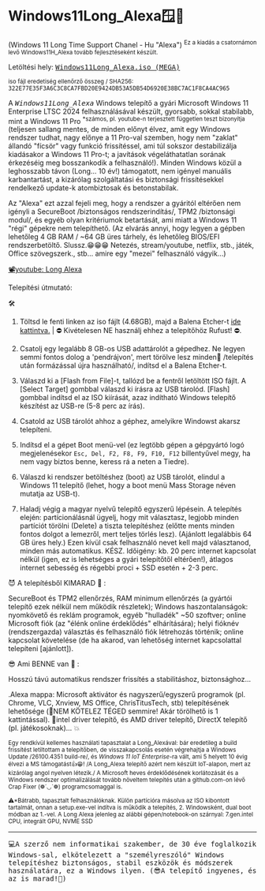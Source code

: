 # Windows11Long_Alexa🪟🛟
(Windows 11 Long Time Support Chanel - Hu "Alexa") 
<sup>Ez a kiadás a csatornámon levő Windows11H_Alexa tovább fejlesztéseként készült.</sup>

Letöltési hely: <tt><a href="https://mega.nz/file/1IRyhIjb#yxWI9-Kp8kTr20mcY-SOENL4KkLg6_sSioQc-Q5f4e8" target="_blank">Windows11Long_Alexa.iso (MEGA)</a> </tt>

<sup>iso fájl eredetiség ellenőrző összeg / SHA256:  <tt>322E77E35F3A6C3C8CA7FBD20E9424DB53A5DB54D6920E38BC7AC1F8CA4AC965</tt></sup>

A <tt>*Windows11Long_Alexa*</tt> Windows telepítő a gyári Microsoft Windows 11 Enterprise LTSC 2024 felhasználásával készült, gyorsabb, sokkal stabilabb, mint a Windows 11 Pro <sup>*számos, pl. youtube-n terjesztett független teszt bizonyítja</sup> (teljesen sallang mentes, de minden előnyt élvez, amit egy Windows rendszer tudhat, nagy előnye a 11 Pro-val szemben, hogy nem "zaklat" állandó "fícsör" vagy funkció frissítéssel, ami túl sokszor destabilizálja kiadásakor a Windows 11 Pro-t; a javítások végeláthatatlan sorának érkezéséig meg bosszankodik a felhasználó!). 
Minden Windows közül a leghosszabb távon (Long... 10 év!) támogatott, nem igényel manuális karbantartást, a kizárólag szolgáltatási és biztonsági frissítésekkel rendelkező update-k atombiztosak és betonstabilak.

Az "Alexa" ezt azzal fejeli meg, hogy a rendszer a gyáritól eltérően nem igényli a SecureBoot /biztonságos rendszerindítás/, TPM2 /biztonsági modul/, és egyéb olyan kritériumok betartását, ami miatt a Windows 11 "régi" gépekre nem telepíthető. (Az elvárás annyi, hogy legyen a gépben lehetőleg 4 GB RAM / ~64 GB üres tárhely, és lehetőleg BIOS/EFI rendszerbetöltő. Slussz.😁😁😁 Netezés, stream/youtube, netflix, stb., játék, Office szövegszerk., stb... amire egy "mezei" felhasználó vágyik...)

<a href="https://m.youtube.com/watch?v=Z-8IMalnQ2E" target="_blank">
📽️youtube: Long Alexa</a>
<object data="https://m.youtube.com/watch?v=Z-8IMalnQ2E"></object>

Telepítési útmutató:

🛠️
1. Töltsd le fenti linken az iso fájlt (4.68GB), majd a Balena Etcher-t  <a href="https://github.com/balena-io/etcher/releases/download/v2.1.0/balenaEtcher-2.1.0.Setup.exe">ide kattintva.</a>  | ⛔ Kivételesen NE használj ehhez a telepítőhöz Rufust! ⛔.

2. Csatolj egy legalább 8 GB-os USB adattárolót a gépedhez. Ne legyen semmi fontos dolog a 'pendrájvon', mert törölve lesz minden🚩 /telepítés után formázással újra használható/, indítsd el a Balena Etcher-t.

3. Válaszd ki a [Flash from File]-t, tallózd be a fentről letöltött ISO fájlt. A [Select Target] gombbal válaszd ki írásra az USB tárolód. [Flash] gombbal indítsd el az ISO kiírását, azaz indítható Windows telepítő készítést az USB-re (5-8 perc az írás).

4. Csatold az USB tárolót ahhoz a géphez, amelyikre Windowst akarsz telepíteni.

5. Indítsd el a gépet Boot menü-vel (ez legtöbb gépen a gépgyártó logó megjelenésekor <code>Esc, Del, F2, F8, F9, F10, F12</code> billentyűvel megy, ha nem vagy biztos benne, keress rá a neten a Tiedre).

6. Válaszd ki rendszer betöltéshez (boot) az USB tárolót, elindul a Windows 11 telepítő (lehet, hogy a boot menü Mass Storage néven mutatja az USB-t).

7. Haladj végig a magyar nyelvű telepítő egyszerű lépésein. A telepítés elején: partícionálásnál ügyelj, hogy mit választasz, legjobb minden partíciót törölni (Delete) a tiszta telepítéshez (előtte ments minden fontos dolgot a lemezről, mert teljes törlés lesz). (Ajánlott legalábbis 64 GB üres hely.) Ezen kívül csak felhasználó nevet kell majd választanod, minden más automatikus. KÉSZ. Időigény: kb. 20 perc internet kapcsolat nélkül (igen, ez is lehetséges a gyári telepítőtől eltérően!), átlagos internet sebesség és régebbi proci + SSD esetén + 2-3 perc.

😈 A telepítésből KIMARAD 💩 :

SecureBoot és TPM2 ellenőrzés, RAM minimum ellenőrzés (a gyártói telepítő ezek nélkül nem működik részletek);
Windows haszontalanságok: nyomkövető és reklám programok, egyéb "hulladék" ~50 szoftver;
online Microsoft fiók (az "élénk online érdeklődés" elhárítására); helyi fióknév (rendszergazda) választás és felhasználó fiók létrehozás történik;
online kapcsolat követelése (de ha akarod, van lehetőség internet kapcsolattal telepíteni [ajánlott]).

😎 Ami BENNE van 👀 :

Hosszú távú automatikus rendszer frissítés a stabilitáshoz, biztonsághoz...

.Alexa mappa: Microsoft aktivátor és nagyszerű/egyszerű programok (pl. Chrome, VLC, Xnview, MS Office, ChrisTitusTech, stb) telepítésének lehetősége (🥳NEM KÖTELEZ TÉGED semmire! Akár törölhető is 1 kattintással).
🥇intel driver telepítő, és AMD driver telepítő, DirectX telepítő (pl. játékosoknak)... 💥

<sub>Egy rendkívül kellemes használati tapasztalat a Long_Alexával: bár eredetileg a build frissítést letiltottam a telepítőben, de visszakapcsolás esetén végrehajtja a Windows Update /26100.4351 build-re/, és <i>Windows 11 IoT Enterprise</i>-ra vált, ami 5 helyett 10 évig élvezi a MS támogatást👍😁! /A Long_Alexa telepítő azért nem készült IoT-alapon, mert az kizárólag angol nyelven létezik./ A Microsoft heves érdeklődésének korlátozását és a Windows rendszer optimalizálását tovább növeltem telepítés után a github.com-on lévő Crap Fixer (❁´◡`❁) programcsomaggal is.</sub>

<sup>⚠*Bátrabb, tapasztalt felhasználóknak. Külön partícióra másolva az ISO kibontott tartalmát, onnan a setup.exe-vel indítva is működik a telepítés, 2. Windowsként, dual boot módban az 1.-vel. A Long Alexa jelenleg az alábbi gépen/notebook-on szárnyal: 7.gen.intel CPU, integrált GPU, NVME SSD</sup>
<hr>
<tt>💻A szerző nem informatikai szakember, de 30 éve foglalkozik Windows-sal, elkötelezett a "személyreszóló" Windows telepítéshez biztonságos, stabil eszközök és módszerek használatára, ez a Windows ilyen. (😎A telepítő ingyenes, és az is marad!💝)</tt>
